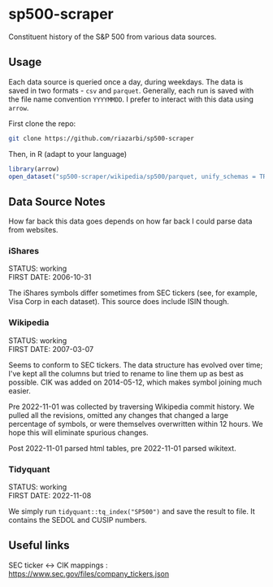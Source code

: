 # sp500-scraper

Constituent history of the S&P 500 from various data sources. 

## Usage

Each data source is queried once a day, during weekdays. The data is saved in two formats - `csv` and `parquet`. Generally, each run is saved with the file name convention `YYYYMMDD`. I prefer to interact with this data using `arrow`.

First clone the repo:

```bash
git clone https://github.com/riazarbi/sp500-scraper
```

Then, in R (adapt to your language)

```R
library(arrow)
open_dataset("sp500-scraper/wikipedia/sp500/parquet, unify_schemas = TRUE")
```

## Data Source Notes

How far back this data goes depends on how far back I could parse data from websites. 

### iShares

STATUS: working  
FIRST DATE: 2006-10-31

The iShares symbols differ sometimes from SEC tickers (see, for example, Visa Corp in each dataset). This source does include ISIN though.


### Wikipedia

STATUS: working  
FIRST DATE: 2007-03-07

Seems to conform to SEC tickers. The data structure has evolved over time; I've kept all the columns but tried to rename to line them up as best as possible. CIK was added on 2014-05-12, which makes symbol joining much easier. 

Pre 2022-11-01 was collected by traversing Wikipedia commit history. We pulled all the revisions, omitted any changes that changed a large percentage of symbols, or were themselves overwritten within 12 hours. We hope this will eliminate spurious changes.

Post 2022-11-01 parsed html tables, pre 2022-11-01 parsed wikitext.

### Tidyquant

STATUS: working  
FIRST DATE: 2022-11-08

We simply run `tidyquant::tq_index("SP500")` and save the result to file. It contains the SEDOL and CUSIP numbers.

## Useful links

SEC ticker <-> CIK mappings : https://www.sec.gov/files/company_tickers.json

